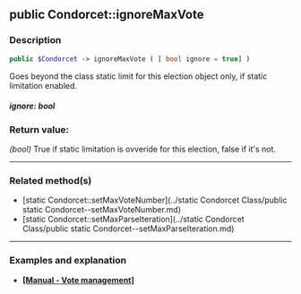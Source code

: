 ## public Condorcet::ignoreMaxVote

### Description    

```php
public $Condorcet -> ignoreMaxVote ( [ bool ignore = true] )
```

Goes beyond the class static limit for this election object only, if static limitation enabled.    


##### **ignore:** *bool*   
    



### Return value:   

*(bool)* True if static limitation is ovveride for this election, false if it's not.


---------------------------------------

### Related method(s)      

* [static Condorcet::setMaxVoteNumber](../static Condorcet Class/public static Condorcet--setMaxVoteNumber.md)    
* [static Condorcet::setMaxParseIteration](../static Condorcet Class/public static Condorcet--setMaxParseIteration.md)    

---------------------------------------

### Examples and explanation

* **[[Manual - Vote management]](https://github.com/julien-boudry/Condorcet/wiki/II-%23-B.-Vote-management-%23-1.-Add-Vote)**    
